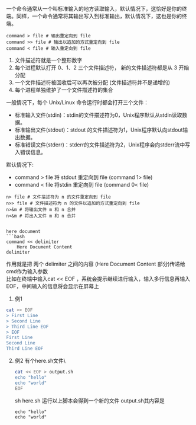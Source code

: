 一个命令通常从一个叫标准输入的地方读取输入，默认情况下，这恰好是你的终端。同样，一个命令通常将其输出写入到标准输出，默认情况下，这也是你的终端。
```
command > file # 输出重定向到 file
command >> file # 输出以追加的方式重定向到 file
command < file # 输入重定向到 file
```

1. 文件描述符就是一个整形数字
2. 每个进程默认打开 0、1、2 三个文件描述符， 新的文件描述符都是从 3 开始分配
3. 一个文件描述符被回收后可以再次被分配 (文件描述符并不是递增的)
4. 每个进程单独维护了一个文件描述符的集合


一般情况下，每个 Unix/Linux 命令运行时都会打开三个文件：
* 标准输入文件(stdin)：stdin的文件描述符为0，Unix程序默认从stdin读取数据。
* 标准输出文件(stdout)：stdout 的文件描述符为1，Unix程序默认向stdout输出数据。
* 标准错误文件(stderr)：stderr的文件描述符为2，Unix程序会向stderr流中写入错误信息。

默认情况下:
* command > file 将 stdout 重定向到 file (command 1> file)
* command < file 将stdin 重定向到 file (command 0< file)

``` 
n> file # 文件描述符为 n 的文件重定向到 file
n>> file # 文件描述符为 n 的文件以追加的方式重定向到 file
n>&m # 将输出文件 m 和 n 合并
n<&m # 将出入文件 m 和 n 合并


here document
```bash
command << delimiter
    Here Document Content
delimiter
```
作用就是把 两个 delimiter 之间的内容 (Here Document Content 部分)传递给cmd作为输入参数\
比如在终端中输入cat << EOF ，系统会提示继续进行输入，输入多行信息再输入EOF，中间输入的信息将会显示在屏幕上
1. 例1
```bash
cat << EOF
> First Line
> Second Line
> Third Line EOF
> EOF
First Line
Second Line
Third Line EOF
```
2. 例2
    有个here.sh文件\
    ```bash
    cat << EOF > output.sh
    echo "hello"
    echo "world"
    EOF
    ```
    sh here.sh 运行以上脚本会得到一个新的文件 output.sh其内容是
    ```
    echo "hello"
    echo "world"
    ```